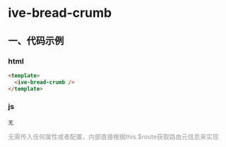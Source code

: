 # ive-bread-crumb
## 一、代码示例
### html
```html
<template>
  <ive-bread-crumb />
</template>
```
### js
```
无
```
<span style="color: #999;">无需传入任何属性或者配置，内部直接根据this.$route获取路由元信息来实现</span>